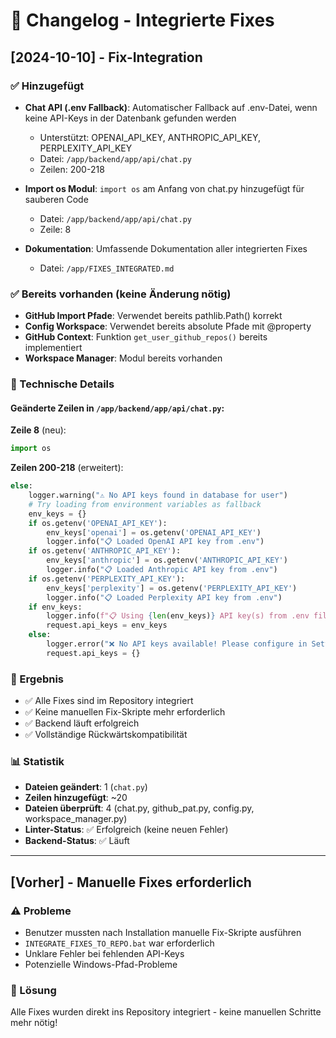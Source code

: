 # 📝 Changelog - Integrierte Fixes

## [2024-10-10] - Fix-Integration

### ✅ Hinzugefügt
- **Chat API (.env Fallback)**: Automatischer Fallback auf .env-Datei, wenn keine API-Keys in der Datenbank gefunden werden
  - Unterstützt: OPENAI_API_KEY, ANTHROPIC_API_KEY, PERPLEXITY_API_KEY
  - Datei: `/app/backend/app/api/chat.py`
  - Zeilen: 200-218
  
- **Import os Modul**: `import os` am Anfang von chat.py hinzugefügt für sauberen Code
  - Datei: `/app/backend/app/api/chat.py`
  - Zeile: 8

- **Dokumentation**: Umfassende Dokumentation aller integrierten Fixes
  - Datei: `/app/FIXES_INTEGRATED.md`

### ✅ Bereits vorhanden (keine Änderung nötig)
- **GitHub Import Pfade**: Verwendet bereits pathlib.Path() korrekt
- **Config Workspace**: Verwendet bereits absolute Pfade mit @property
- **GitHub Context**: Funktion `get_user_github_repos()` bereits implementiert
- **Workspace Manager**: Modul bereits vorhanden

### 🔧 Technische Details

#### Geänderte Zeilen in `/app/backend/app/api/chat.py`:

**Zeile 8** (neu):
```python
import os
```

**Zeilen 200-218** (erweitert):
```python
else:
    logger.warning("⚠️ No API keys found in database for user")
    # Try loading from environment variables as fallback
    env_keys = {}
    if os.getenv('OPENAI_API_KEY'):
        env_keys['openai'] = os.getenv('OPENAI_API_KEY')
        logger.info("📋 Loaded OpenAI API key from .env")
    if os.getenv('ANTHROPIC_API_KEY'):
        env_keys['anthropic'] = os.getenv('ANTHROPIC_API_KEY')
        logger.info("📋 Loaded Anthropic API key from .env")
    if os.getenv('PERPLEXITY_API_KEY'):
        env_keys['perplexity'] = os.getenv('PERPLEXITY_API_KEY')
        logger.info("📋 Loaded Perplexity API key from .env")
    if env_keys:
        logger.info(f"📋 Using {len(env_keys)} API key(s) from .env file: {list(env_keys.keys())}")
        request.api_keys = env_keys
    else:
        logger.error("❌ No API keys available! Please configure in Settings or .env")
        request.api_keys = {}
```

### 🎯 Ergebnis
- ✅ Alle Fixes sind im Repository integriert
- ✅ Keine manuellen Fix-Skripte mehr erforderlich
- ✅ Backend läuft erfolgreich
- ✅ Vollständige Rückwärtskompatibilität

### 📊 Statistik
- **Dateien geändert**: 1 (`chat.py`)
- **Zeilen hinzugefügt**: ~20
- **Dateien überprüft**: 4 (chat.py, github_pat.py, config.py, workspace_manager.py)
- **Linter-Status**: ✅ Erfolgreich (keine neuen Fehler)
- **Backend-Status**: ✅ Läuft

---

## [Vorher] - Manuelle Fixes erforderlich

### ⚠️ Probleme
- Benutzer mussten nach Installation manuelle Fix-Skripte ausführen
- `INTEGRATE_FIXES_TO_REPO.bat` war erforderlich
- Unklare Fehler bei fehlenden API-Keys
- Potenzielle Windows-Pfad-Probleme

### 🔄 Lösung
Alle Fixes wurden direkt ins Repository integriert - keine manuellen Schritte mehr nötig!
